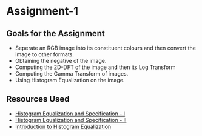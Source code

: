 # Assignment-1

## Goals for the Assignment
- Seperate an RGB image into its constituent colours and then convert the image to other formats.
- Obtaining the negative of the image.
- Computing the 2D-DFT of the image and then its Log Transform
- Computing the Gamma Transform of images.
- Using Histogram Equalization on the image.

## Resources Used
- [Histogram Equalization and Specification - I](https://www.youtube.com/watch?v=M7JxDHUW5cc&t=420s)
- [Histogram Equalization and Specification - II](https://www.youtube.com/watch?v=I3Lx5iXy_OU&t=416s)
- [Introduction to Histogram Equalization](https://www.youtube.com/watch?v=WuVyG4pg9xQ&t=137s)
